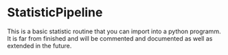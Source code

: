 # StatisticPipeline

This is a basic statistic routine that you can import into a python programm. It is far from finished and will be commented and documented as well as extended in the future.